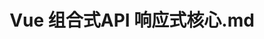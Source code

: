 ---
layout: post
title: Vue 组合式API 响应式核心.md
categories: [Vue]
description: 
keywords: Vue 组合式API 响应式核心.md
mermaid: false
sequence: false
flow: false
mathjax: false
mindmap: false
mindmap2: false
---